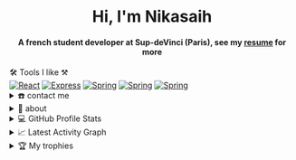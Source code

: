 <div align="center">
<h1 align="center">Hi, I'm Nikasaih</h1>
<h4 align="center">A french student developer at Sup-deVinci (Paris), see my <a href="https://github.com/Nikasaih/Nikasaih/blob/main/assets/doc/resume.pdf" target="_blank">resume</a> for more</h4>
</div>

<div>
 <summary> 🛠 Tools I like ⚒</summary>
   <a href="#"><img alt="React" src="https://img.shields.io/badge/React-2596be.svg?logo=react&logoColor=white"></a>
   <a href="#"><img alt="Express" src="https://img.shields.io/badge/Express-333233.svg?logo=express&logoColor=white"></a>
   <a href="#"><img alt="Spring" src="https://img.shields.io/badge/SpringBoot-6db33f.svg?logo=spring&logoColor=white"></a>
      <a href="#"><img alt="Spring" src="https://img.shields.io/badge/Unity-232d36.svg?logo=unity&logoColor=white"></a>
         <a href="#"><img alt="Spring" src="https://img.shields.io/badge/Docker-089ced.svg?logo=docker&logoColor=white"></a>
</div>

<details>
  <summary>☎️ contact me</summary>
<div>
  <samp>
    <h2 align="center">you can reach me by:</h2>
    <p align="center">
      <br/>
      <a href="nikasaih@gmail.com" target="blank"><img align="center"
         src="https://img.shields.io/badge/gmail-EA4335.svg?style=for-the-badge&logo=gmail&logoColor=white"
         alt="azzar" height="30"/></a>
         <!-- <a href="https://twitter.com/siapa_hayosiapa" target="blank"><img align="center"
         src="https://img.shields.io/badge/twitter-1DA1F2.svg?style=for-the-badge&logo=twitter&logoColor=white"
         alt="azzar" height="30"/></a>
      <br>
      -->
    </p>
  </samp>
</div>
</details>

<details>
  <summary>🧮 about</summary>
<div>
<samp>
<h2 align="center">About this Account</h2>
 <p align="center">
  <a href="github.com/Nikasaih" target="blank"><img align="center" 
     src="https://komarev.com/ghpvc/?username=Nikasaih&style=for-the-badge&label=PROFILE+VIEWS" height="25"
     alt="views count" /></a>
  <a href="https://Nikasaih.github.io/Nikasaih/"><img align="center" 
     src="https://img.shields.io/website?down_message=offline&style=for-the-badge&up_message=online&url=https%3A%2F%2FNikasaih.github.io%2FNikasaih%2F" height="25"
     alt="website" /></a>
  </p>
  <p align="center">
  <a href="https://www.codefactor.io/repository/github/Nikasaih/Nikasaih/overview/main"><img align="center"
     src="https://www.codefactor.io/repository/github/Nikasaih/Nikasaih/badge/main" height="25"
     alt="CodeFactor" /></a>
  <a href="github.com/Nikasaih" target="blank"><img align="center" 
     src="https://github.com/Nikasaih/Nikasaih/actions/workflows/pages/pages-build-deployment/badge.svg" height="25"
     alt="page built"/></a>
  </p>
 <p align="center">
  <a href="github.com/Nikasaih" target="blank"><img align="center" 
     src="https://img.shields.io/github/license/Nikasaih/Nikasaih?color=purple&style=for-the-badge" height="25"
     alt="lisense" /></a>
  <a href="github.com/Nikasaih"><img align="center"
     src="https://forthebadge.com/images/badges/works-on-my-machine.svg" height="25"
     alt="work on my machine" /></a>
 </p>
 </samp>
</div>
</details>
  
<details> 
  <summary>💻 GitHub Profile Stats</summary>
  <div>
  <samp>
    <h2 align="center"> Github stats </h2>
      <br/>
    <details open>
  <summary><h3>Languages</h3></summary>
            <p align="center">
        <a href="https://github.com/Nikasaih/">
          <img src="https://github-readme-stats.vercel.app/api/top-langs/?username=Nikasaih&langs_count=6&theme=gruvbox&layout=compact&hide_border=true"
          alt="Nikasaih :: overall Top Langs " /></a>
      </p>
        <p align="center">
          <a href="https://github.com/Nikasaih/">
          <img width="45%" src="https://github-profile-summary-cards.vercel.app/api/cards/repos-per-language?username=Nikasaih&theme=gruvbox&layout=compact&hide_border=true"
          alt="Nikasaih :: Top Langs by repo" />
          <img width="45%" src="https://github-profile-summary-cards.vercel.app/api/cards/most-commit-language?username=Nikasaih&theme=gruvbox&layout=compact&hide_border=true"
          alt="Nikasaih :: Top Langs by commit" />
          </a>
        </p>
</details>
    <details open>
  <summary><h3>stasistic</h3></summary>
        <p align="center">
          <a href="https://github.com/Nikasaih/">
          <img width="49.5%" src="https://github-readme-stats.vercel.app/api?username=Nikasaih&show_icons=true&theme=gruvbox&hide_border=true" />
          <img width="49.5%" src="https://github-readme-streak-stats.herokuapp.com/?user=Nikasaih&theme=gruvbox&hide_border=true" />
          </a>
       </p>
     <br>
     </samp>
  </div>    
</details>

<details>
  <summary>📈 Latest Activity Graph</summary>
  <samp>
  <br/>
  <h2 align="center"> latest contribution </h2>
<a href="https://github.com/ashutosh00710/github-readme-activity-graph">
  <img alt="azzar's Activity Graph" src="https://activity-graph.herokuapp.com/graph/?username=Nikasaih&bg_color=000&color=fff&line=00E676&point=fff&hide_border=true" /></a>
<br/>
  </samp>
  </details>

<details>
  <summary>🏆 My trophies</summary>
  <samp>
  <br/>
  <h2 align="center"> latest contribution </h2>
  <p align="center"> <a href="https://github.com/ryo-ma/github-profile-trophy"><img src="https://github-profile-trophy.vercel.app/?username=Nikasaih&layout=compact&theme=algolia" alt="Nikasaih" /></a> </p>
<br/>
  </samp>
  </details>

</details>
